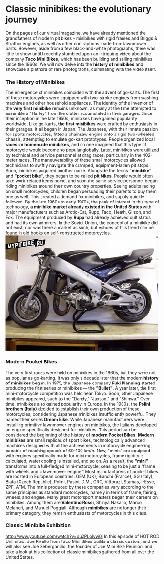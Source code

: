 # Classic minibikes: the evolutionary journey

On the pages of our virtual magazine, we have already mentioned the grandfathers of modern pit bikes - minibikes with rigid frames and Briggs &amp; Stratton engines, as well as other contraptions made from lawnmower parts. However, aside from a few black-and-white photographs, there was little to show until I recently stumbled upon an intriguing video about the company **Taco Mini Bikes**, which has been building and selling minibikes since the 1960s. We will now delve into the **history of minibikes** and showcase a plethora of rare photographs, culminating with the video itself.

### The History of Minibikes

The emergence of minibikes coincided with the advent of go-karts. The first of these motorcycles were equipped with two-stroke engines from washing machines and other household appliances. The identity of the inventor of the **very first minibike** remains unknown, as many at the time attempted to assemble a "Harley" from the clutter accumulated in their garages. Since their inception in the late 1950s, minibikes have gained popularity worldwide. Like go-karts, **the first minibikes** were crafted by enthusiasts in their garages. It all began in Japan. The Japanese, with their innate passion for sports motorcycles, fitted a chainsaw engine onto a rigid two-wheeled chassis, attempting to emulate go-kart prototypes. People organized local **races on homemade minibikes**, and no one imagined that this type of motorcycle would become so popular globally. Later, minibikes were utilized by technical and service personnel at drag races, particularly in the 402-meter races. The maneuverability of these small motorcycles allowed technicians to swiftly navigate the cramped, equipment-laden pit stops. Soon, minibikes acquired another name. Alongside the terms **"minibike"** and **"pocket bike"**, they began to be called **pit bikes**. People would often take work-related items home, and soon the same service personnel began riding minibikes around their own country properties. Seeing adults racing on small motorcycles, children began persuading their parents to buy them one as well. This created a demand for minibikes, and supply quickly followed. By the late 1960s to early 1970s, the peak of interest in this type of technology, **a minibike market already existed in the United States** with major manufacturers such as Arctic-Cat, Rupp, Taco, Heath, Gilson, and Fox. The equipment produced by **Rupp** had already achieved cult status and had its own admirers. In the Soviet Union, the concept of a minibike did not exist, nor was there a market as such, but echoes of this trend can be found in old books on self-constructed motorcycles. ![Polini Dream Bike](../../static/img/fd0d77.jpg "Polini Dream Bike")

### Modern Pocket Bikes

The very first races were held on minibikes in the 1960s, but they were not as popular as go-karting. It was only a decade later that the modern **history of minibikes** began. In 1975, the Japanese company **Fuki Planning** started producing the first series of minibikes — the **"Bullet"**. A year later, the first mini-motorcycle competition was held near Tokyo. Soon, other Japanese minibikes appeared, such as the "Dandy," "Jaxson," and "Shinwa." Over time, minibikes also gained popularity in Europe. In the 1980s, the **Polini brothers (Italy)** decided to establish their own production of these motorcycles, considering Japanese minibikes insufficiently powerful. They named their series **Dream Bike**. While Japanese manufacturers were installing primitive lawnmower engines on minibikes, the Italians developed an engine specifically designed for minibikes. This period can be considered the beginning of the history of **modern Pocket Bikes**. **Modern minibikes** are small replicas of sport bikes, technologically advanced machines designed with all the achievements in motorcycle engineering, capable of reaching speeds of 60-100 km/h. Now, "minis" are equipped with engines specifically made for mini motorcycles, frame rigidity is calculated, water cooling is installed, and so on. As a result, the **"mini"** transforms into a full-fledged mini-motorcycle, ceasing to be just a "frame with wheels and a lawnmower engine." Most manufacturers of pocket bikes are located in European countries: GEM (UK), Bianchi (France), SG (Italy), Blata (Czech Republic), Polini, Pasini, D.M., GRC, Vittorazi, Stamas, I-Esse, ZPF, ATM. The minis produced by these companies vary according to the same principles as standard motorcycles, namely in terms of frame, fairing, wheels, and engine. Many great motorsport masters began their careers on minibikes. Among them are **Valentino Rossi**, Shinya Nakano, Marco Melandri, and Manuel Poggiali. Although **minibikes** are no longer their primary category, they remain enthusiasts of motorcycles in this class.

### Classic Minibike Exhibition

http://www.youtube.com/watch?v=ou2PLolvw0I In this episode of HOT ROD Unlimited: Joe Rivello from Taco Mini Bikes builds a classic custom, and we will also see Joe Sebergandio, the founder of Joe Mini Bike Reunion, and take a look at his collection of classic minibikes gathered from all over the United States.
